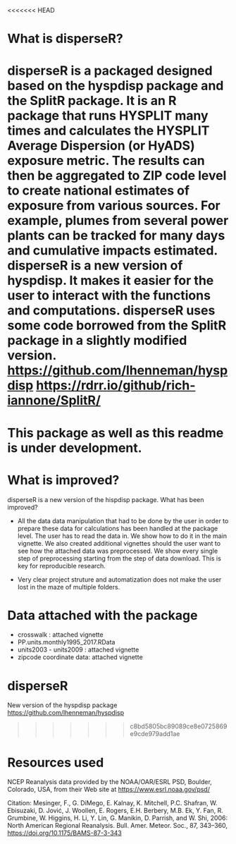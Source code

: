 <<<<<<< HEAD
# What is disperseR?
disperseR is a packaged designed based on the hyspdisp package and the SplitR package. It is an R package that runs HYSPLIT many times and calculates the HYSPLIT Average Dispersion (or HyADS) exposure metric. The results can then be aggregated to ZIP code level to create national estimates of exposure from various sources. For example, plumes from several power plants can be tracked for many days and cumulative impacts estimated. disperseR is a new version of hyspdisp. It makes it easier for the user to interact with the functions and computations. disperseR uses some code borrowed from the SplitR package in a slightly modified version.
https://github.com/lhenneman/hyspdisp https://rdrr.io/github/rich-iannone/SplitR/
=======
# This package as well as this readme is under development. 

# What is improved? 

disperseR is a new version of the hispdisp package. What has been improved?

- All the data data manipulation that had to be done by the user in order to prepare these data for calculations has been handled at the package level. The user has to read the data in. We show how to do it in the main vignette. We also created additional vignettes should the user want to see how the attached data was preprocessed. We show every single step of preprocessing starting from the step of data download. This is key for reproducible research. 

- Very clear project struture and automatization does not make the user lost in the maze of multiple folders. 

# Data attached with the package 
- crosswalk : attached vignette 
- PP.units.monthly1995_2017.RData
- units2003 - units2009 : attached vignette 
- zipcode coordinate data: attached vignette 

# disperseR
New version of the hyspdisp package
https://github.com/lhenneman/hyspdisp
>>>>>>> c8bd5805bc89089ce8e0725869e9cde979add1ae


# Resources used
NCEP Reanalysis data provided by the NOAA/OAR/ESRL PSD, Boulder, Colorado, USA, from their Web site at https://www.esrl.noaa.gov/psd/

Citation: Mesinger, F., G. DiMego, E. Kalnay, K. Mitchell, P.C. Shafran, W. Ebisuzaki, D. Jović, J. Woollen, E. Rogers, E.H. Berbery, M.B. Ek, Y. Fan, R. Grumbine, W. Higgins, H. Li, Y. Lin, G. Manikin, D. Parrish, and W. Shi, 2006: North American Regional Reanalysis. Bull. Amer. Meteor. Soc., 87, 343–360, https://doi.org/10.1175/BAMS-87-3-343
